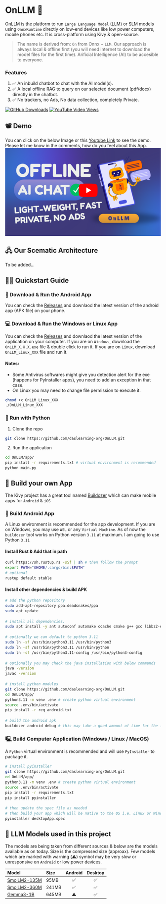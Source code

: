 # OnLLM 🧠
OnLLM is the platform to run `Large Language Model` (LLM) or SLM models using `OnnxRuntime` directly on low-end devices like low power computers, mobile phones etc. It is cross-platform using Kivy &amp; open-source.

> The name is derived from: `On` from Onnx + `LLM`. Our approach is always local & offline first (you will need internet to download the model files for the first time). Arificial Intelligence (AI) to be accesible to everyone.

### Features
1. ✅️ An inbuild chatbot to chat with the AI model(s).
2. ✅️ A local offline RAG to query on our selected document (pdf/docx) directly in the chatbot.
2. ✅️ No trackers, no Ads, No data collection, completely Private.

[![GitHub Downloads](https://img.shields.io/github/downloads/daslearning-org/OnLLM/total)](https://github.com/daslearning-org/OnLLM/releases)
[![YouTube Video Views](https://img.shields.io/youtube/views/D-KwL59GgKA)](https://www.youtube.com/watch?v=D-KwL59GgKA)

## 📽️ Demo
You can click on the below Image or this [Youtube Link](https://www.youtube.com/watch?v=D-KwL59GgKA) to see the demo. Please let me know in the comments, how do you feel about this App. <br>
[![OnLLM-YouTube](./docs/images/thumb.png)](https://www.youtube.com/watch?v=D-KwL59GgKA)

## 🖧 Our Scematic Architecture
To be added...

## 🧑‍💻 Quickstart Guide

### 📱 Download & Run the Android App
You can check the [Releases](https://github.com/daslearning-org/OnLLM/tags) and downlaod the latest version of the android app (APK file) on your phone.

### 💻 Download & Run the Windows or Linux App
You can check the [Releases](https://github.com/daslearning-org/OnLLM/releases) and downlaod the latest version of the application on your computer. If you are on `Windows`, download the `OnLLM_X.X.X.exe` file & double click to run it. If you are on `Linux`, download `OnLLM_Linux_XXX` file and run it.

#### Notes:
- Some Antivirus softwares might give you detection alert for the exe (happens for PyInstaller apps), you need to add an exception in that case.
- On Linux you may need to change file permission to execute it.
```bash
chmod +x OnLLM_Linux_XXX
./OnLLM_Linux_XXX
```

### 🐍 Run with Python

1. Clone the repo
```bash
git clone https://github.com/daslearning-org/OnLLM.git
```

2. Run the application
```bash
cd OnLLM/app/
pip install -r requirements.txt # virtual environment is recommended
python main.py
```

## 🦾 Build your own App
The Kivy project has a great tool named [Buildozer](https://buildozer.readthedocs.io/en/latest/) which can make mobile apps for `Android` & `iOS`

### 📱 Build Android App
A Linux environment is recommended for the app development. If you are on Windows, you may use `WSL` or any `Virtual Machine`. As of now the `buildozer` tool works on Python version `3.11` at maximum. I am going to use Python `3.11`

#### Install Rust & Add that in path
```bash
curl https://sh.rustup.rs -sSf | sh # then follow the prompt
export PATH="$HOME/.cargo/bin:$PATH"
# optional
rustup default stable
```

#### Install other dependencies & build APK
```bash
# add the python repository
sudo add-apt-repository ppa:deadsnakes/ppa
sudo apt update

# install all dependencies.
sudo apt install -y ant autoconf automake ccache cmake g++ gcc libbz2-dev libffi-dev libltdl-dev libtool libssl-dev lbzip2 make ninja-build openjdk-17-jdk patch patchelf pkg-config protobuf-compiler python3.11 python3.11-venv python3.11-dev

# optionally we can default to python 3.11
sudo ln -sf /usr/bin/python3.11 /usr/bin/python3
sudo ln -sf /usr/bin/python3.11 /usr/bin/python
sudo ln -sf /usr/bin/python3.11-config /usr/bin/python3-config

# optionally you may check the java installation with below commands
java -version
javac -version

# install python modules
git clone https://github.com/daslearning-org/OnLLM.git
cd OnLLM/app/
python3.11 -m venv .env # create python virtual environment
source .env/bin/activate
pip install -r req_android.txt

# build the android apk
buildozer android debug # this may take a good amount of time for the first time & will generate the apk in the bin directory
```

### 🖳 Build Computer Application (Windows / Linux / MacOS)
A `Python` virtual environment is recommended and will use `PyInstaller` to package it.

```bash
# install pyinstaller
git clone https://github.com/daslearning-org/OnLLM.git
cd OnLLM/app/
python3.11 -m venv .env # create python virtual environment
source .env/bin/activate
pip install -r requirements.txt
pip install pyinstaller

# then update the spec file as needed
# then build your app which will be native to the OS i.e. Linux or Windows or MAC
pyinstaller desktopApp.spec
```

## 🔗 LLM Models used in this project
The models are being taken from different sources & below are the models available as on today. Size is the compressed size (approax). Few models which are marked with warning (⚠️) symbol may be very slow or unresponsive on `Android` or low power devices.

| Model | Size | Android | Desktop |
| :---- | :--- | :-----: | :-----: |
| [SmolLM2-135M](https://huggingface.co/HuggingFaceTB/SmolLM2-135M-Instruct) | 95MB | ✅️ | ✅️ |
| [SmolLM2-360M](https://huggingface.co/HuggingFaceTB/SmolLM2-360M-Instruct) | 241MB | ✅️ | ✅️ |
| [Gemma3-1B](https://huggingface.co/onnx-community/gemma-3-1b-it-ONNX) | 645MB | ⚠️ | ✅️ |
